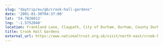 ```yaml
---
slug: "daytrip/eu/gb/crook-hall-gardens"
date: '2001-01-30T04:37:00'
lat: '54.7826012'
lng: '-1.5752040'
location: Frankland Lane, Claypath, City of Durham, Durham, County Durham, North East, DH1 5SZ, United Kingdom
title: Crook Hall Gardens
external_url: https://www.nationaltrust.org.uk/visit/north-east/crook-hall-gardens
---
```



